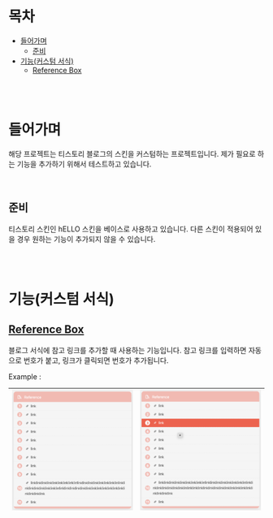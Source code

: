 # 목차

- [들어가며](#들어가며)
  - [준비](#준비)
- [기능(커스텀 서식)](#기능(커스텀-서식))
  - [Reference Box](#reference-box)

<br>
<br>

# 들어가며

해당 프로젝트는 티스토리 블로그의 스킨을 커스텀하는 프로젝트입니다. 제가 필요로 하는 기능을 추가하기 위해서 테스트하고 있습니다.

<br>

## 준비

티스토리 스킨인 hELLO 스킨을 베이스로 사용하고 있습니다. 다른 스킨이 적용되어 있을 경우 원하는 기능이 추가되지 않을 수 있습니다.

<br>
<br>

# 기능(커스텀 서식)

## [Reference Box](reference/README.md)

블로그 서식에 참고 링크를 추가할 때 사용하는 기능입니다. 참고 링크를 입력하면 자동으로 번호가 붙고, 링크가 클릭되면 번호가 추가됩니다.

Example :

![alt text](images/reference-box01-01.png) | ![alt text](images/reference-box01-02.png)
---|---|

<br>
